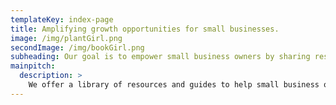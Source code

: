 ```yaml
---
templateKey: index-page
title: Amplifying growth opportunities for small businesses.
image: /img/plantGirl.png
secondImage: /img/bookGirl.png
subheading: Our goal is to empower small business owners by sharing resources, opportunities, tips, and entrepreneurial content. Our content serves as motivation and inspiration that helps catalyze our growth.
mainpitch:
  description: >
    We offer a library of resources and guides to help small business owners navigate business adaptation and utlization of new resources for businesses as a result of covid-19.
---
```

